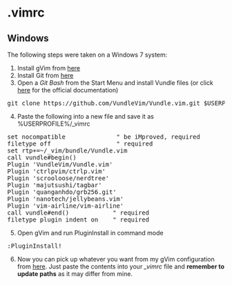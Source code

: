 # .vimrc

## Windows
The following steps were taken on a Windows 7 system:

1. Install gVim from [here](http://www.vim.org/download.php#pc)
1. Install Git from [here](https://git-scm.com/download/win)
1. Open a _Git Bash_ from the Start Menu and install Vundle files (or click [here](https://github.com/VundleVim/Vundle.vim) for the official documentation)
<pre>
git clone https://github.com/VundleVim/Vundle.vim.git $USERPROFILE/_vim/bundle/Vundle.vim
</pre>
4. Paste the following into a new file and save it as %USERPROFILE%/\_vimrc
<pre>
set nocompatible              " be iMproved, required
filetype off                  " required
set rtp+=~/_vim/bundle/Vundle.vim
call vundle#begin()
Plugin 'VundleVim/Vundle.vim'
Plugin 'ctrlpvim/ctrlp.vim'
Plugin 'scrooloose/nerdtree'
Plugin 'majutsushi/tagbar'
Plugin 'quanganhdo/grb256.git'
Plugin 'nanotech/jellybeans.vim'
Plugin 'vim-airline/vim-airline'
call vundle#end()            " required
filetype plugin indent on    " required
</pre>
5. Open gVim and run PluginInstall in command mode
<pre>
:PluginInstall!
</pre>
6. Now you can pick up whatever you want from my gVim configuration from  [here](https://github.com/areisbr/vim/blob/master/.vimrc). Just paste the contents into your _\_vimrc_ file and __remember to update paths__ as it may differ from mine.
